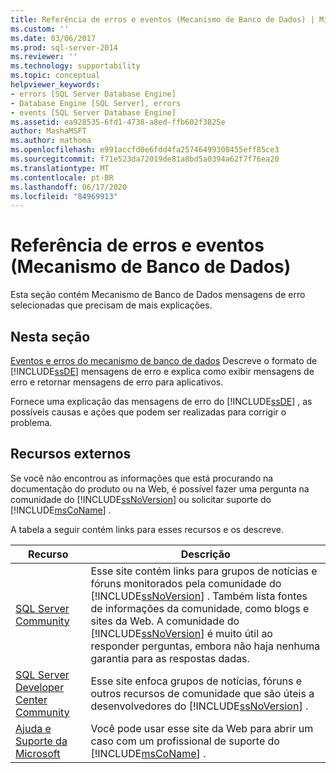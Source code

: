 ```yaml
---
title: Referência de erros e eventos (Mecanismo de Banco de Dados) | Microsoft Docs
ms.custom: ''
ms.date: 03/06/2017
ms.prod: sql-server-2014
ms.reviewer: ''
ms.technology: supportability
ms.topic: conceptual
helpviewer_keywords:
- errors [SQL Server Database Engine]
- Database Engine [SQL Server], errors
- events [SQL Server Database Engine]
ms.assetid: ea928535-6fd1-4738-a8ed-ffb602f3825e
author: MashaMSFT
ms.author: mathoma
ms.openlocfilehash: e991accfd0e6fdd4fa25746499308455eff85ce3
ms.sourcegitcommit: f71e523da72019de81a8bd5a0394a62f7f76ea20
ms.translationtype: MT
ms.contentlocale: pt-BR
ms.lasthandoff: 06/17/2020
ms.locfileid: "84969913"
---
```

# <a name="errors-and-events-reference-database-engine"></a>Referência de erros e eventos (Mecanismo de Banco de Dados)

Esta seção contém Mecanismo de Banco de Dados mensagens de erro selecionadas que precisam de mais explicações.
  
## <a name="in-this-section"></a>Nesta seção  
 [Eventos e erros do mecanismo de banco de dados](database-engine-events-and-errors.md) Descreve o formato de [!INCLUDE[ssDE](../../includes/ssde-md.md)] mensagens de erro e explica como exibir mensagens de erro e retornar mensagens de erro para aplicativos.  
  
 Fornece uma explicação das mensagens de erro do [!INCLUDE[ssDE](../../includes/ssde-md.md)] , as possíveis causas e ações que podem ser realizadas para corrigir o problema.  
  
## <a name="external-resources"></a>Recursos externos  
 Se você não encontrou as informações que está procurando na documentação do produto ou na Web, é possível fazer uma pergunta na comunidade do [!INCLUDE[ssNoVersion](../../includes/ssnoversion-md.md)] ou solicitar suporte do [!INCLUDE[msCoName](../../includes/msconame-md.md)] .  
  
 A tabela a seguir contém links para esses recursos e os descreve.  
  
|Recurso|Descrição|  
|--------------|-----------------|  
|[SQL Server Community](https://go.microsoft.com/fwlink/?LinkId=42455)|Esse site contém links para grupos de notícias e fóruns monitorados pela comunidade do [!INCLUDE[ssNoVersion](../../includes/ssnoversion-md.md)] . Também lista fontes de informações da comunidade, como blogs e sites da Web. A comunidade do [!INCLUDE[ssNoVersion](../../includes/ssnoversion-md.md)] é muito útil ao responder perguntas, embora não haja nenhuma garantia para as respostas dadas.|  
|[SQL Server Developer Center Community](https://go.microsoft.com/fwlink/?LinkId=42456)|Esse site enfoca grupos de notícias, fóruns e outros recursos de comunidade que são úteis a desenvolvedores do [!INCLUDE[ssNoVersion](../../includes/ssnoversion-md.md)] .|  
|[Ajuda e Suporte da Microsoft](https://go.microsoft.com/fwlink/?linkid=16419)|Você pode usar esse site da Web para abrir um caso com um profissional de suporte do [!INCLUDE[msCoName](../../includes/msconame-md.md)] .|  
  
  
